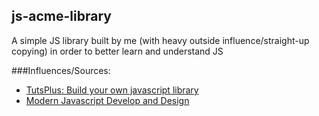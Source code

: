 js-acme-library
---------------
A simple JS library built by me (with heavy outside influence/straight-up copying) in order to better learn and understand JS

###Influences/Sources:

+ [TutsPlus: Build your own javascript library](http://net.tutsplus.com/tutorials/javascript-ajax/build-your-own-javascript-library-new-premium-tutorial-and-screencast/)
+ [Modern Javascript Develop and Design](http://www.larryullman.com/books/modern-javascript-develop-and-design/)
